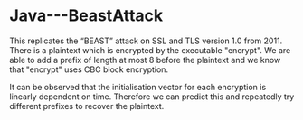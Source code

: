 # Java---BeastAttack

This replicates the “BEAST” attack on SSL and TLS version 1.0 from 2011. 
There is a plaintext which is encrypted by the executable "encrypt". We are able to add a prefix of length at most 8 before the plaintext and we know that "encrypt" uses CBC block encryption. 

It can be observed that the initialisation vector for each encryption is linearly dependent on time. Therefore we can predict this and repeatedly try different prefixes to recover the plaintext.
